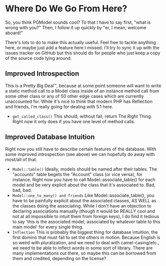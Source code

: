 Where Do We Go From Here?
=========================

So, you think PGModel sounds cool? To that I have to say first, "what is wrong
with you?" Then, I follow it up quickly by "er, I mean, welcome aboard!"

There's lots to do to make this actually useful. Feel free to tackle anything
here, or maybe just add a feature here I missed. I'll try to sync it up with the
issues tracker on GitHub but this should do for people who just keep a copy of
the source code lying around.

Improved Introspection
----------------------

This is a Pretty Big Deal™, because at some point someone will want to write a
static method call to a Model class inside of an instance method call from some
other class or any of 50 other edge cases which are currently unaccounted for.
While it's nice to think that modern PHP has Reflection and friends, I'm really
going for dealing with 5.1 here.

* `get_called_class()`
  This should, without fail, return The Right Thing. Right now it only does if
  you have one level of method calls.

Improved Database Intuition
---------------------------

Right now you still have to describe certain features of the database. With some
improved introspection (see above) we can hopefully do away with most/all of
that.

* `Model::table()`
  Ideally, models should be named after their tables. The "accounts" table
  begets the "Account" class (or vice versa), for instance. Right now you have
  to call Model::associate_table() for each model and be very explicit about the
  class that it's associated to. Bad, bad, bad.
* `Model::one_to_many() and friends`
  Like Model::associate_table(), you have to be painfully explicit about the
  associated classes, AS WELL as the classes doing the associating. While I
  don't have an objection to declaring associations manually (though it would be
  REALLY cool and not at all impossible to intuit them from foreign keys), I do
  find it tedious to say 'this is the associated model, associated by whatever
  table to this main model' for every single thing.
* `Inflection`
  This is probably the biggest thing for database intuition, the first domino
  that must fall to set the others in motion. Because English is so weird with
  pluralization, and we need to deal with camel-casing/etc., we need to be able
  to inflect words in some sort of library. There are many implementations out
  there, so maybe this can be borrowed from them and credited, depending on the
  license?
